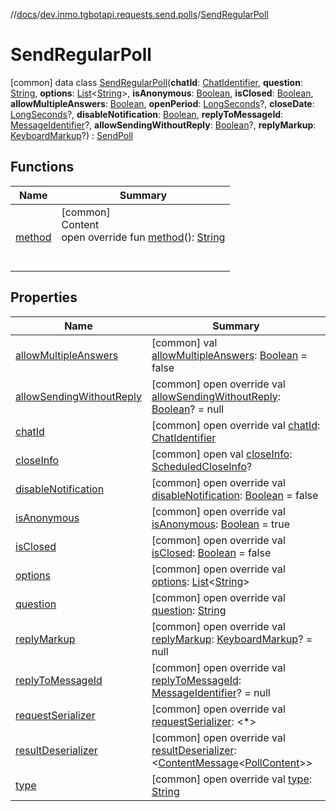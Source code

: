 //[docs](../../../index.md)/[dev.inmo.tgbotapi.requests.send.polls](../index.md)/[SendRegularPoll](index.md)



# SendRegularPoll  
 [common] data class [SendRegularPoll](index.md)(**chatId**: [ChatIdentifier](../../dev.inmo.tgbotapi.types/-chat-identifier/index.md), **question**: [String](https://kotlinlang.org/api/latest/jvm/stdlib/kotlin/-string/index.html), **options**: [List](https://kotlinlang.org/api/latest/jvm/stdlib/kotlin.collections/-list/index.html)<[String](https://kotlinlang.org/api/latest/jvm/stdlib/kotlin/-string/index.html)>, **isAnonymous**: [Boolean](https://kotlinlang.org/api/latest/jvm/stdlib/kotlin/-boolean/index.html), **isClosed**: [Boolean](https://kotlinlang.org/api/latest/jvm/stdlib/kotlin/-boolean/index.html), **allowMultipleAnswers**: [Boolean](https://kotlinlang.org/api/latest/jvm/stdlib/kotlin/-boolean/index.html), **openPeriod**: [LongSeconds](../../dev.inmo.tgbotapi.types/index.md#%5Bdev.inmo.tgbotapi.types%2FLongSeconds%2F%2F%2FPointingToDeclaration%2F%5D%2FClasslikes%2F625018081)?, **closeDate**: [LongSeconds](../../dev.inmo.tgbotapi.types/index.md#%5Bdev.inmo.tgbotapi.types%2FLongSeconds%2F%2F%2FPointingToDeclaration%2F%5D%2FClasslikes%2F625018081)?, **disableNotification**: [Boolean](https://kotlinlang.org/api/latest/jvm/stdlib/kotlin/-boolean/index.html), **replyToMessageId**: [MessageIdentifier](../../dev.inmo.tgbotapi.types/index.md#%5Bdev.inmo.tgbotapi.types%2FMessageIdentifier%2F%2F%2FPointingToDeclaration%2F%5D%2FClasslikes%2F625018081)?, **allowSendingWithoutReply**: [Boolean](https://kotlinlang.org/api/latest/jvm/stdlib/kotlin/-boolean/index.html)?, **replyMarkup**: [KeyboardMarkup](../../dev.inmo.tgbotapi.types.buttons/-keyboard-markup/index.md)?) : [SendPoll](../-send-poll/index.md)   


## Functions  
  
|  Name |  Summary | 
|---|---|
| <a name="dev.inmo.tgbotapi.requests.send.polls/SendPoll/method/#/PointingToDeclaration/"></a>[method](../-send-poll/method.md)| <a name="dev.inmo.tgbotapi.requests.send.polls/SendPoll/method/#/PointingToDeclaration/"></a>[common]  <br>Content  <br>open override fun [method](../-send-poll/method.md)(): [String](https://kotlinlang.org/api/latest/jvm/stdlib/kotlin/-string/index.html)  <br><br><br>|


## Properties  
  
|  Name |  Summary | 
|---|---|
| <a name="dev.inmo.tgbotapi.requests.send.polls/SendRegularPoll/allowMultipleAnswers/#/PointingToDeclaration/"></a>[allowMultipleAnswers](allow-multiple-answers.md)| <a name="dev.inmo.tgbotapi.requests.send.polls/SendRegularPoll/allowMultipleAnswers/#/PointingToDeclaration/"></a> [common] val [allowMultipleAnswers](allow-multiple-answers.md): [Boolean](https://kotlinlang.org/api/latest/jvm/stdlib/kotlin/-boolean/index.html) = false   <br>|
| <a name="dev.inmo.tgbotapi.requests.send.polls/SendRegularPoll/allowSendingWithoutReply/#/PointingToDeclaration/"></a>[allowSendingWithoutReply](allow-sending-without-reply.md)| <a name="dev.inmo.tgbotapi.requests.send.polls/SendRegularPoll/allowSendingWithoutReply/#/PointingToDeclaration/"></a> [common] open override val [allowSendingWithoutReply](allow-sending-without-reply.md): [Boolean](https://kotlinlang.org/api/latest/jvm/stdlib/kotlin/-boolean/index.html)? = null   <br>|
| <a name="dev.inmo.tgbotapi.requests.send.polls/SendRegularPoll/chatId/#/PointingToDeclaration/"></a>[chatId](chat-id.md)| <a name="dev.inmo.tgbotapi.requests.send.polls/SendRegularPoll/chatId/#/PointingToDeclaration/"></a> [common] open override val [chatId](chat-id.md): [ChatIdentifier](../../dev.inmo.tgbotapi.types/-chat-identifier/index.md)   <br>|
| <a name="dev.inmo.tgbotapi.requests.send.polls/SendRegularPoll/closeInfo/#/PointingToDeclaration/"></a>[closeInfo](index.md#%5Bdev.inmo.tgbotapi.requests.send.polls%2FSendRegularPoll%2FcloseInfo%2F%23%2FPointingToDeclaration%2F%5D%2FProperties%2F625018081)| <a name="dev.inmo.tgbotapi.requests.send.polls/SendRegularPoll/closeInfo/#/PointingToDeclaration/"></a> [common] open val [closeInfo](index.md#%5Bdev.inmo.tgbotapi.requests.send.polls%2FSendRegularPoll%2FcloseInfo%2F%23%2FPointingToDeclaration%2F%5D%2FProperties%2F625018081): [ScheduledCloseInfo](../../dev.inmo.tgbotapi.types.polls/-scheduled-close-info/index.md)?   <br>|
| <a name="dev.inmo.tgbotapi.requests.send.polls/SendRegularPoll/disableNotification/#/PointingToDeclaration/"></a>[disableNotification](disable-notification.md)| <a name="dev.inmo.tgbotapi.requests.send.polls/SendRegularPoll/disableNotification/#/PointingToDeclaration/"></a> [common] open override val [disableNotification](disable-notification.md): [Boolean](https://kotlinlang.org/api/latest/jvm/stdlib/kotlin/-boolean/index.html) = false   <br>|
| <a name="dev.inmo.tgbotapi.requests.send.polls/SendRegularPoll/isAnonymous/#/PointingToDeclaration/"></a>[isAnonymous](is-anonymous.md)| <a name="dev.inmo.tgbotapi.requests.send.polls/SendRegularPoll/isAnonymous/#/PointingToDeclaration/"></a> [common] open override val [isAnonymous](is-anonymous.md): [Boolean](https://kotlinlang.org/api/latest/jvm/stdlib/kotlin/-boolean/index.html) = true   <br>|
| <a name="dev.inmo.tgbotapi.requests.send.polls/SendRegularPoll/isClosed/#/PointingToDeclaration/"></a>[isClosed](is-closed.md)| <a name="dev.inmo.tgbotapi.requests.send.polls/SendRegularPoll/isClosed/#/PointingToDeclaration/"></a> [common] open override val [isClosed](is-closed.md): [Boolean](https://kotlinlang.org/api/latest/jvm/stdlib/kotlin/-boolean/index.html) = false   <br>|
| <a name="dev.inmo.tgbotapi.requests.send.polls/SendRegularPoll/options/#/PointingToDeclaration/"></a>[options](options.md)| <a name="dev.inmo.tgbotapi.requests.send.polls/SendRegularPoll/options/#/PointingToDeclaration/"></a> [common] open override val [options](options.md): [List](https://kotlinlang.org/api/latest/jvm/stdlib/kotlin.collections/-list/index.html)<[String](https://kotlinlang.org/api/latest/jvm/stdlib/kotlin/-string/index.html)>   <br>|
| <a name="dev.inmo.tgbotapi.requests.send.polls/SendRegularPoll/question/#/PointingToDeclaration/"></a>[question](question.md)| <a name="dev.inmo.tgbotapi.requests.send.polls/SendRegularPoll/question/#/PointingToDeclaration/"></a> [common] open override val [question](question.md): [String](https://kotlinlang.org/api/latest/jvm/stdlib/kotlin/-string/index.html)   <br>|
| <a name="dev.inmo.tgbotapi.requests.send.polls/SendRegularPoll/replyMarkup/#/PointingToDeclaration/"></a>[replyMarkup](reply-markup.md)| <a name="dev.inmo.tgbotapi.requests.send.polls/SendRegularPoll/replyMarkup/#/PointingToDeclaration/"></a> [common] open override val [replyMarkup](reply-markup.md): [KeyboardMarkup](../../dev.inmo.tgbotapi.types.buttons/-keyboard-markup/index.md)? = null   <br>|
| <a name="dev.inmo.tgbotapi.requests.send.polls/SendRegularPoll/replyToMessageId/#/PointingToDeclaration/"></a>[replyToMessageId](reply-to-message-id.md)| <a name="dev.inmo.tgbotapi.requests.send.polls/SendRegularPoll/replyToMessageId/#/PointingToDeclaration/"></a> [common] open override val [replyToMessageId](reply-to-message-id.md): [MessageIdentifier](../../dev.inmo.tgbotapi.types/index.md#%5Bdev.inmo.tgbotapi.types%2FMessageIdentifier%2F%2F%2FPointingToDeclaration%2F%5D%2FClasslikes%2F625018081)? = null   <br>|
| <a name="dev.inmo.tgbotapi.requests.send.polls/SendRegularPoll/requestSerializer/#/PointingToDeclaration/"></a>[requestSerializer](request-serializer.md)| <a name="dev.inmo.tgbotapi.requests.send.polls/SendRegularPoll/requestSerializer/#/PointingToDeclaration/"></a> [common] open override val [requestSerializer](request-serializer.md): <*>   <br>|
| <a name="dev.inmo.tgbotapi.requests.send.polls/SendRegularPoll/resultDeserializer/#/PointingToDeclaration/"></a>[resultDeserializer](index.md#%5Bdev.inmo.tgbotapi.requests.send.polls%2FSendRegularPoll%2FresultDeserializer%2F%23%2FPointingToDeclaration%2F%5D%2FProperties%2F625018081)| <a name="dev.inmo.tgbotapi.requests.send.polls/SendRegularPoll/resultDeserializer/#/PointingToDeclaration/"></a> [common] open override val [resultDeserializer](index.md#%5Bdev.inmo.tgbotapi.requests.send.polls%2FSendRegularPoll%2FresultDeserializer%2F%23%2FPointingToDeclaration%2F%5D%2FProperties%2F625018081): <[ContentMessage](../../dev.inmo.tgbotapi.types.message.abstracts/-content-message/index.md)<[PollContent](../../dev.inmo.tgbotapi.types.message.content/-poll-content/index.md)>>   <br>|
| <a name="dev.inmo.tgbotapi.requests.send.polls/SendRegularPoll/type/#/PointingToDeclaration/"></a>[type](type.md)| <a name="dev.inmo.tgbotapi.requests.send.polls/SendRegularPoll/type/#/PointingToDeclaration/"></a> [common] open override val [type](type.md): [String](https://kotlinlang.org/api/latest/jvm/stdlib/kotlin/-string/index.html)   <br>|

